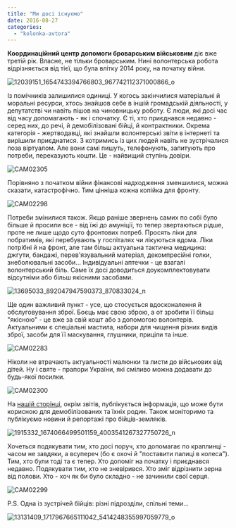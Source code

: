 ```yaml
---
title: "Ми досі існуємо"
date: 2016-08-27
categories: 
  - "kolonka-avtora"
---
```


**Координаційний центр допомоги броварським військовим** діє вже третій рік. Власне, не тільки броварським. Нині волонтерська робота відрізняється від тієї, що була влітку 2014 року, на початку війни.

![12039151_1654743394766803_967742112371000866_o](https://mpz.brovary.org/wp-content/uploads/2016/08/12039151_1654743394766803_967742112371000866_o.jpg)

Із помічників залишилися одиниці. У когось закінчилися матеріальні й моральні ресурси, хтось знайшов себе в іншій громадській діяльності, у депутатстві чи навіть пішов на чиновницьку роботу. Є люди, які досі час від часу допомагають - як і спочатку. Є ті, хто приєднався недавно - серед них, до речі, й демобілізовані бійці, й контрактники. Окрема категорія - жертводавці, які знайшли волонтерські звіти в інтернеті та вирішили приєднатися. З котримись із цих людей навіть не зустрічалися поза віртуалом. Але вони самі пишуть, телефонують, запитують про потреби, переказують кошти. Це - найвищий ступінь довіри.

![CAM02305](https://mpz.brovary.org/wp-content/uploads/2016/08/CAM02305.jpg)

Порівняно з початком війни фінансові надходження зменшилися, можна сказати, катастрофічно. Тим цінніша кожна копійка для фронту.

![CAM02298](https://mpz.brovary.org/wp-content/uploads/2016/08/CAM02298.jpg)

Потреби змінилися також. Якщо раніше звернень самих по собі було більше й просили все - від їжі до амуніції, то тепер звертаються рідше, проте не лише щодо суто фронтових потреб. Просять ліки для побратимів, які перебувають у госпіталях чи лікуються вдома. Ліки потрібні й на фронт, але там більш актуальна тактична медицина: джгути, бандажі, перев'язувальний матеріал, декомпресійні голки, знеболювальні засоби... Індивідуальні аптечки - це взагалі волонтерський біль. Саме їх досі доводиться доукомплектовувати відсутніми або більш якісними засобами.

![13695033_892047947590373_870833024_n](https://mpz.brovary.org/wp-content/uploads/2016/08/13695033_892047947590373_870833024_n.jpg)

Ще один важливий пункт - усе, що стосується вдосконалення й обслуговування зброї. Боєць має свою зброю, а от зробити її більш "якісною" - це вже за свій кошт або з допомогою волонтерів. Актуальними є спеціальні мастила, набори для чищення різних видів зброї, засоби для її маскування, глушники, приціли та інше.

![CAM02283](https://mpz.brovary.org/wp-content/uploads/2016/08/CAM02283.jpg)

Ніколи не втрачають актуальності малюнки та листи до військових від дітей. Ну і святе - прапори України, які сміливо можна додавати до будь-якої посилки.

![CAM02300](https://mpz.brovary.org/wp-content/uploads/2016/08/CAM02300.jpg)

На [нашій сторінці](https://www.facebook.com/koordcentr.brovary), окрім звітів, публікується інформація, що може бути корисною для демобілізованих та їхніх родин. Також моніторимо та публікуємо новини й репортажі про бійців-земляків.

![1915332_1674066499501159_4003541267327750726_n](https://mpz.brovary.org/wp-content/uploads/2016/08/1915332_1674066499501159_4003541267327750726_n.jpg)

Хочеться подякувати тим, хто досі поруч, хто допомагає по краплинці - часом не завдяки, а всупереч (бо є охочі й "поставити палиці в колеса"). Тим, хто були тоді та є тепер. Хто допоміг на початку і приєднався недавно. Подякувати тим, хто не зневірився. Хто зміг відрізнити зерна від полови. Хто - хоч як би було складно - не зачинили свої серця.

![CAM02299](https://mpz.brovary.org/wp-content/uploads/2016/08/CAM02299.jpg)

P.S. Одна із зустрічей бійців: різні підрозділи, спільні теми...

![13131409_1717967665111042_5414248355997059779_o](https://mpz.brovary.org/wp-content/uploads/2016/08/13131409_1717967665111042_5414248355997059779_o.jpg)
